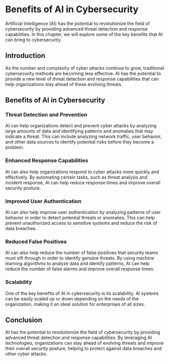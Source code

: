 Benefits of AI in Cybersecurity
=======================================================================

Artificial Intelligence (AI) has the potential to revolutionize the field of cybersecurity by providing advanced threat detection and response capabilities. In this chapter, we will explore some of the key benefits that AI can bring to cybersecurity.

Introduction
------------

As the number and complexity of cyber attacks continue to grow, traditional cybersecurity methods are becoming less effective. AI has the potential to provide a new level of threat detection and response capabilities that can help organizations stay ahead of these evolving threats.

Benefits of AI in Cybersecurity
-------------------------------

### Threat Detection and Prevention

AI can help organizations detect and prevent cyber attacks by analyzing large amounts of data and identifying patterns and anomalies that may indicate a threat. This can include analyzing network traffic, user behavior, and other data sources to identify potential risks before they become a problem.

### Enhanced Response Capabilities

AI can also help organizations respond to cyber attacks more quickly and effectively. By automating certain tasks, such as threat analysis and incident response, AI can help reduce response times and improve overall security posture.

### Improved User Authentication

AI can also help improve user authentication by analyzing patterns of user behavior in order to detect potential threats or anomalies. This can help prevent unauthorized access to sensitive systems and reduce the risk of data breaches.

### Reduced False Positives

AI can also help reduce the number of false positives that security teams must sift through in order to identify genuine threats. By using machine learning algorithms to analyze data and identify patterns, AI can help reduce the number of false alarms and improve overall response times.

### Scalability

One of the key benefits of AI in cybersecurity is its scalability. AI systems can be easily scaled up or down depending on the needs of the organization, making it an ideal solution for enterprises of all sizes.

Conclusion
----------

AI has the potential to revolutionize the field of cybersecurity by providing advanced threat detection and response capabilities. By leveraging AI technologies, organizations can stay ahead of evolving threats and improve their overall security posture, helping to protect against data breaches and other cyber attacks.
